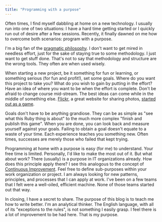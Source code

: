 ```yaml
---
title: "Programming with a purpose"
---
```



Often times, I find myself dabbling at home on a new technology. I usually  run into one of two situations: I have a hard time getting started or I quickly run out of desire after a few sessions. Recently, it finally dawned on me how to overcome both scenarios: program with a purpose.

I'm a big fan of the [pragmatic philosophy](http://www.pragprog.com/titles/tpp/the-pragmatic-programmer). I don't want to get mired in needless effort, just for the sake of staying true to some methodology. I just want to get stuff done. That's not to say that methodology and structure are the wrong tools. They often are when used wisely.

When starting a new project, be it something for fun or learning, or something serious (for fun and profit!), set some goals. Where do you want this project to take you? What do you wish to gain by putting in the effort? Have an idea of where you want to be when the effort is complete. Don't be afraid to change course mid-stream. The best ideas can come while in the middle of something else. [Flickr](http://www.flickr.com/), a great website for sharing photos, [started out as a game](http://www.usatoday.com/tech/products/2006-02-27-flickr_x.htm).

Goals don't have to be anything grandiose. They can be as simple as "see what this Ruby thing is about" to the much more complex "finish and publish this game". When you are done, you can look back and measure yourself against your goals. Failing to obtain a goal doesn't equate to a waste of your time. Each experience teaches you something new. Often times, successes are merely those who failed that kept trying.

Programming at home with a purpose is easy (for me) to understand. Your free time is limited. Personally, I'd like to make the most out of it. But what about work? There (usually) is a purpose in IT organizations already. How does this principle apply there? I see this analogous to the concept of [Continuous Improvement](http://en.wikipedia.org/wiki/Continuous_improvement_process). Feel free to define sub-purposes within your work organization or project. I am always looking for new patterns, principles, and processes that I can apply at work. I've been on a few teams that I felt were a well-oiled, efficient machine. None of those teams started out that way.

In closing, I have a secret to share. The purpose of this blog is to teach me how to write better. I'm an analytical thinker. The English language, with all of its "exceptions to the rules", is not something I easily grasp. I feel there is a lot of improvement to be had here. That is my purpose.